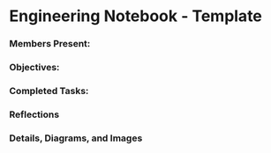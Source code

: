 # Engineering Notebook - Template
### Members Present:


### Objectives:


### Completed Tasks:


### Reflections


### Details, Diagrams, and Images
